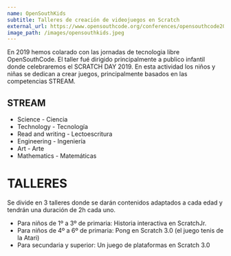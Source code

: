 ```yaml
---
name: OpenSouthKids
subtitle: Talleres de creación de videojuegos en Scratch
external_url: https://www.opensouthcode.org/conferences/opensouthcode2019/program/proposals/223
image_path: /images/opensouthkids.jpeg
---
```


En 2019 hemos colarado con las jornadas de tecnologia libre OpenSouthCode. El taller fué dirigido principalmente a publico infantil donde celebraremos el SCRATCH DAY 2019. En esta actividad los niños y niñas se dedican a crear juegos, principalmente basados en las competencias STREAM.

## STREAM
* Science - Ciencia
* Technology - Tecnología
* Read and writing - Lectoescritura
* Engineering - Ingeniería
* Art - Arte
* Mathematics - Matemáticas

# TALLERES
Se divide en 3 talleres donde se darán contenidos adaptados a cada edad y tendrán una duración de 2h cada uno.

* Para niños de 1º a 3º de primaria: Historia interactiva en ScratchJr.
* Para niños de 4º a 6º de primaria: Pong en Scratch 3.0 (el juego tenis de la Atari)
* Para secundaria y superior: Un juego de plataformas en Scratch 3.0